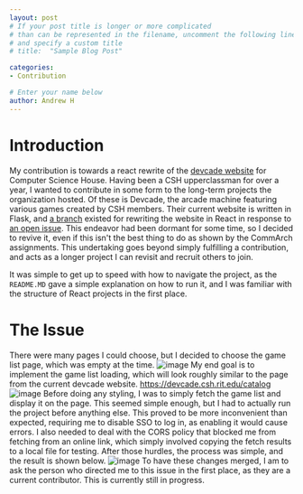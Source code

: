 ```yaml
---
layout: post
# If your post title is longer or more complicated
# than can be represented in the filename, uncomment the following line
# and specify a custom title
# title:  "Sample Blog Post"

categories: 
- Contribution

# Enter your name below
author: Andrew H
---
```



# Introduction
My contribution is towards a react rewrite of the [devcade website](https://github.com/ComputerScienceHouse/devcade-website/) for Computer Science House. Having been a CSH upperclassman for over a year, I wanted to contribute in some form to the long-term projects the organization hosted. Of these is Devcade, the arcade machine featuring various games created by CSH members. Their current website is written in Flask, and [a branch](https://github.com/ComputerScienceHouse/devcade-website/tree/react-rewrite) existed for rewriting the website in React in response to [an open issue](https://github.com/ComputerScienceHouse/devcade-website/issues/67). This endeavor had been dormant for some time, so I decided to revive it, even if this isn't the best thing to do as shown by the CommArch assignments. This undertaking goes beyond simply fulfilling a contribution, and acts as a longer project I can revisit and recruit others to join.

It was simple to get up to speed with how to navigate the project, as the `README.MD` gave a simple explanation on how to run it, and I was familiar with the structure of React projects in the first place.

# The Issue
There were many pages I could choose, but I decided to choose the game list page, which was empty at the time.
![image](https://github.com/user-attachments/assets/501f9e1f-89bb-42cb-aa93-c45ff28a631d)
My end goal is to implement the game list loading, which will look roughly similar to the page from the current devcade website. https://devcade.csh.rit.edu/catalog
![image](https://github.com/user-attachments/assets/d6beb49f-7448-42b4-9c85-636ce30a513b)
Before doing any styling, I was to simply fetch the game list and display it on the page. This seemed simple enough, but I had to actually run the project before anything else. This proved to be more inconvenient than expected, requiring me to disable SSO to log in, as enabling it would cause errors. I also needed to deal with the CORS policy that blocked me from fetching from an online link, which simply involved copying the fetch results to a local file for testing. After those hurdles, the process was simple, and the result is shown below.
![image](https://github.com/user-attachments/assets/bc7d494f-059c-4c92-81c0-c5d443b8f309)
To have these changes merged, I am to ask the person who directed me to this issue in the first place, as they are a current contributor. This is currently still in progress.

